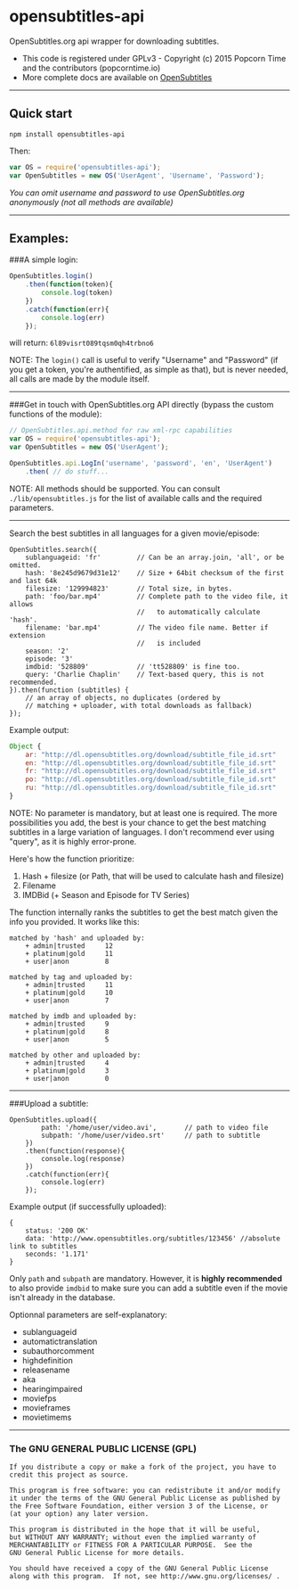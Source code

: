# opensubtitles-api

OpenSubtitles.org api wrapper for downloading subtitles.

- This code is registered under GPLv3 - Copyright (c) 2015  Popcorn Time and the contributors (popcorntime.io)
- More complete docs are available on [OpenSubtitles](http://trac.opensubtitles.org/projects/opensubtitles)

------

## Quick start

    npm install opensubtitles-api

Then:

```js
var OS = require('opensubtitles-api');
var OpenSubtitles = new OS('UserAgent', 'Username', 'Password');
```

*You can omit username and password to use OpenSubtitles.org anonymously (not all methods are available)*

------

## Examples:

###A simple login:

```js
OpenSubtitles.login()
    .then(function(token){
        console.log(token)
    })
    .catch(function(err){
        console.log(err)
    });
```

will return: `6l89visrt089tqsm0qh4trbno6`

NOTE: The `login()` call is useful to verify "Username" and "Password" (if you get a token, you're authentified, as simple as that), but is never needed, all calls are made by the module itself.

------

###Get in touch with OpenSubtitles.org API directly (bypass the custom functions of the module):

```js
// OpenSubtitles.api.method for raw xml-rpc capabilities
var OS = require('opensubtitles-api');
var OpenSubtitles = new OS('UserAgent');

OpenSubtitles.api.LogIn('username', 'password', 'en', 'UserAgent')
    .then( // do stuff...
```

NOTE: All methods should be supported. You can consult `./lib/opensubtitles.js` for the list of available calls and the required parameters.

------

Search the best subtitles in all languages for a given movie/episode:

```
OpenSubtitles.search({
    sublanguageid: 'fr'         // Can be an array.join, 'all', or be omitted.
    hash: '8e245d9679d31e12'    // Size + 64bit checksum of the first and last 64k
    filesize: '129994823'       // Total size, in bytes.
    path: 'foo/bar.mp4'         // Complete path to the video file, it allows
                                //   to automatically calculate 'hash'.
    filename: 'bar.mp4'         // The video file name. Better if extension
                                //   is included
    season: '2'
    episode: '3'
    imdbid: '528809'            // 'tt528809' is fine too.
    query: 'Charlie Chaplin'    // Text-based query, this is not recommended.
}).then(function (subtitles) {
    // an array of objects, no duplicates (ordered by
    // matching + uploader, with total downloads as fallback)
});
```

Example output:

```js
Object {
    ar: "http://dl.opensubtitles.org/download/subtitle_file_id.srt"
    en: "http://dl.opensubtitles.org/download/subtitle_file_id.srt"
    fr: "http://dl.opensubtitles.org/download/subtitle_file_id.srt"
    po: "http://dl.opensubtitles.org/download/subtitle_file_id.srt"
    ru: "http://dl.opensubtitles.org/download/subtitle_file_id.srt"
}
```

NOTE: No parameter is mandatory, but at least one is required. The more possibilities you add, the best is your chance to get the best matching subtitles in a large variation of languages.
I don't recommend ever using "query", as it is highly error-prone.

Here's how the function prioritize:
1. Hash + filesize (or Path, that will be used to calculate hash and filesize)
2. Filename
3. IMDBid (+ Season and Episode for TV Series)

The function internally ranks the subtitles to get the best match given the info you provided. It works like this:

```
matched by 'hash' and uploaded by:
    + admin|trusted     12
    + platinum|gold     11
    + user|anon         8

matched by tag and uploaded by:
    + admin|trusted     11
    + platinum|gold     10
    + user|anon         7

matched by imdb and uploaded by:
    + admin|trusted     9
    + platinum|gold     8
    + user|anon         5

matched by other and uploaded by:
    + admin|trusted     4
    + platinum|gold     3
    + user|anon         0
```

------

###Upload a subtitle:

```
OpenSubtitles.upload({
        path: '/home/user/video.avi',       // path to video file
        subpath: '/home/user/video.srt'     // path to subtitle
    })
    .then(function(response){
        console.log(response)
    })
    .catch(function(err){
        console.log(err)
    });
```

Example output (if successfully uploaded):

```
{
    status: '200 OK'
    data: 'http://www.opensubtitles.org/subtitles/123456' //absolute link to subtitles
    seconds: '1.171'
}
```

Only `path` and `subpath` are mandatory. However, it is **highly recommended** to also provide `imdbid` to make sure you can add a subtitle even if the movie isn't already in the database.

Optionnal parameters are self-explanatory:

- sublanguageid
- automatictranslation
- subauthorcomment
- highdefinition
- releasename
- aka
- hearingimpaired
- moviefps
- movieframes
- movietimems

------

### The GNU GENERAL PUBLIC LICENSE (GPL)

    If you distribute a copy or make a fork of the project, you have to credit this project as source.

    This program is free software: you can redistribute it and/or modify
    it under the terms of the GNU General Public License as published by
    the Free Software Foundation, either version 3 of the License, or
    (at your option) any later version.

    This program is distributed in the hope that it will be useful,
    but WITHOUT ANY WARRANTY; without even the implied warranty of
    MERCHANTABILITY or FITNESS FOR A PARTICULAR PURPOSE.  See the
    GNU General Public License for more details.

    You should have received a copy of the GNU General Public License
    along with this program.  If not, see http://www.gnu.org/licenses/ .